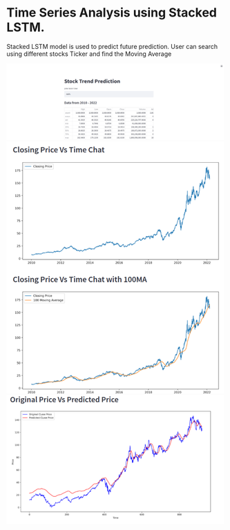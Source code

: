 # Time Series Analysis using Stacked LSTM.

Stacked LSTM model is used to predict future prediction.
User can search using different stocks Ticker and find the Moving Average


![Screenshot](Screenshot1.png)
![Screenshot](Screenshot2.png)
![Screenshot](Screenshot3.png)
